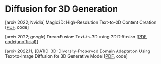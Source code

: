 # Diffusion for 3D Generation

[arxiv 2022; Nvidia] Magic3D: High-Resolution Text-to-3D Content Creation \[[PDF](https://deepimagination.cc/Magic3D/), code\]

[arxiv 2022; google] DreamFusion: Text-to-3D using 2D Diffusion [[PDF](https://dreamfusion3d.github.io/), [code(unofficial)](https://github.com/ashawkey/stable-dreamfusion)]

[arxiv 2022.11; ]DATID-3D: Diversity-Preserved Domain Adaptation Using Text-to-Image Diffusion for 3D Generative Model \[[PDF](https://arxiv.org/pdf/2211.12824.pdf), code\]
